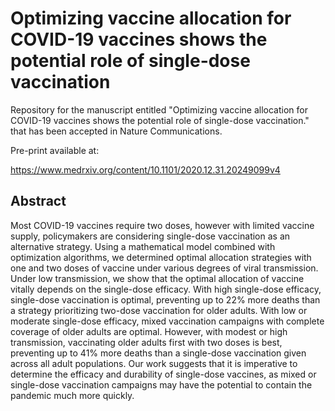 # Optimizing vaccine allocation for COVID-19 vaccines shows the potential role of single-dose vaccination

Repository for the manuscript entitled "Optimizing vaccine allocation for COVID-19 vaccines shows the potential role of single-dose vaccination."
that has been accepted in Nature Communications.

Pre-print available at:

https://www.medrxiv.org/content/10.1101/2020.12.31.20249099v4

## Abstract

Most COVID-19 vaccines require two doses, however with limited vaccine supply, policymakers are considering single-dose 
vaccination as an alternative strategy. Using a mathematical model combined with optimization algorithms, we determined 
optimal allocation strategies with one and two doses of vaccine under various degrees of viral transmission. 
Under low transmission, we show that the optimal allocation of vaccine vitally depends on the single-dose efficacy. 
With high single-dose efficacy, single-dose vaccination is optimal, preventing up to 22% more deaths than a strategy 
prioritizing two-dose vaccination for older adults. With low or moderate single-dose efficacy, mixed vaccination 
campaigns with complete coverage of older adults are optimal. However, with modest or high transmission, vaccinating 
older adults first with two doses is best, preventing up to 41% more deaths than a single-dose vaccination given across 
all adult populations. Our work suggests that it is imperative to determine the efficacy and durability of single-dose 
vaccines, as mixed or single-dose vaccination campaigns may have the potential to contain the pandemic much more quickly.

